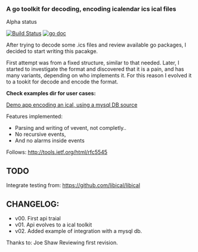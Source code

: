 
### A go toolkit for decoding, encoding icalendar ics ical files

Alpha status

[![Build Status](https://travis-ci.org/jordic/goics.svg?branch=master)](https://travis-ci.org/jordic/goics)
[![go doc](https://img.shields.io/badge/go.dev-reference-007d9c?logo=go&logoColor=white)](https://travis-ci.org/jordic/goics.svg?branch=master)
 

After trying to decode some .ics files and review available go packages, I decided to start writing this pacakge.

First attempt was from a fixed structure, similar to that needed. Later, I started to investigate the format and discovered that it is a pain, and has many variants, depending on who implements it. For this reason I evolved it to a tookit for decode and encode the format.

**Check examples dir for user cases:**

[Demo app encoding an ical, using a mysql DB source](examples/mysqlsource)


Features implemented:

- Parsing and writing of vevent, not completly.. 
- No recursive events, 
- And no alarms inside events


Follows:
http://tools.ietf.org/html/rfc5545


TODO
--

Integrate testing from:
https://github.com/libical/libical


CHANGELOG:
--

- v00. First api traial
- v01. Api evolves to a ical toolkit
- v02. Added example of integration with a mysql db.

Thanks to:
Joe Shaw Reviewing first revision.

